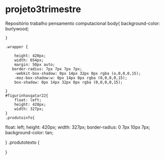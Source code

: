 # projeto3trimestre
Repositório trabalho pensamento computacional
body{
    background-color: burlywood;
    
    
    
    }

    .wrapper {

        height: 420px;
        width: 654px;
        margin: 50px auto;
       border-radius: 7px 7px 7px 7px; 
        -webkit-box-shadow: 0px 14px 32px 0px rgba (o,0,0,0,15);
        -moz-box-shadow:w: 0px 14px 0px rgba (0,0,0,0,15);
        box-shadow: 0px 14px 32px 0px rgba (0,0,0,0,15);

    }
    #figurinhasqatar22{ 
        float: left;
        height: 420px;
        width: 327px;
    }
    .produtoinfo{
float: left;
height: 420px;
width: 327px;
border-radius: 0 7px 10px 7px;
background-color: tan;

}
.produtotexto {



}
